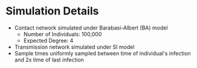# Simulation Details
* Contact network simulated under Barabasi-Albert (BA) model
    * Number of Individuals: 100,000
    * Expected Degree: 4
* Transmission network simulated under SI model
* Sample times uniformly sampled between time of individual's infection and 2x time of last infection
